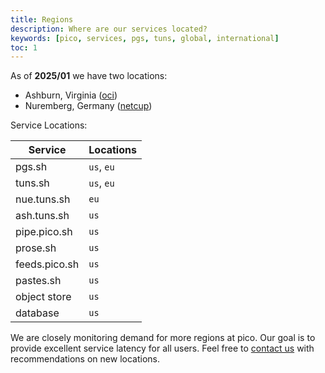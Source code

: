 ```yaml
---
title: Regions
description: Where are our services located?
keywords: [pico, services, pgs, tuns, global, international]
toc: 1
---
```


As of **2025/01** we have two locations:

- Ashburn, Virginia ([oci](https://cloud.oracle.com))
- Nuremberg, Germany ([netcup](https://www.netcup.com))

Service Locations:

| Service       | Locations  |
| ------------- | ---------- |
| pgs.sh        | `us`, `eu` |
| tuns.sh       | `us`, `eu` |
| nue.tuns.sh   | `eu`       |
| ash.tuns.sh   | `us`       |
| pipe.pico.sh  | `us`       |
| prose.sh      | `us`       |
| feeds.pico.sh | `us`       |
| pastes.sh     | `us`       |
| object store  | `us`       |
| database      | `us`       |

We are closely monitoring demand for more regions at pico. Our goal is to
provide excellent service latency for all users. Feel free to
[contact us](/contact) with recommendations on new locations.
